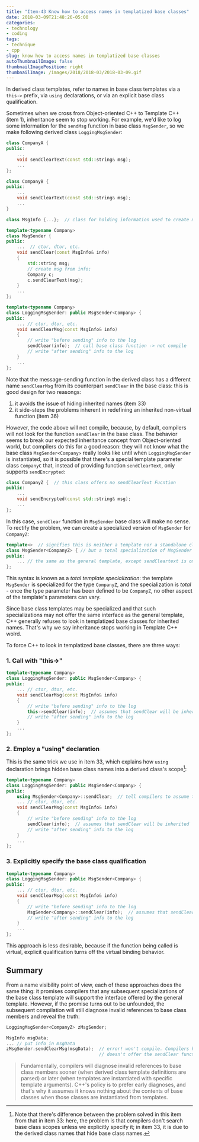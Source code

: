 ```yaml
---
title: "Item-43 Know how to access names in templatized base classes"
date: 2018-03-09T21:48:26-05:00
categories:
- technology
- coding
tags:
- technique
- cpp
slug: know how to access names in templatized base classes
autoThumbnailImage: false
thumbnailImagePosition: right
thumbnailImage: /images/2018/2018-03/2018-03-09.gif
---
```


In derived class templates, refer to names in base class templates via a `this->` prefix, via `using` declarations, or via an explicit base class qualification.
<!--more-->

Sometimes when we cross from Object-oriented C++ to Template C++ (item 1), inheritance seem to stop working. For example, we'd like to log some information for the `sendMsg` function in base class `MsgSender`, so we make following derived class `LoggingMsgSender`:

```cpp
class CompanyA {
public:
    ...
    void sendClearText(const std::string& msg);
    ...
};

class CompanyB {
public:
    ...
    void sendClearText(const std::string& msg);
    ...
}

class MsgInfo {...};  // class for holding information used to create msg

template<typename Company>
class MsgSender {
public:
    ...  // ctor, dtor, etc.
    void sendClear(const MsgInfo& info)
    {
        std::string msg;
        // create msg from info;
        Company c;
        c.sendClearText(msg);
    }
    ...
};

template<typename Company>
class LoggingMsgSender: public MsgSender<Company> {
public:
    ... // ctor, dtor, etc.
    void sendClearMsg(const MsgInfo& info)
    {
        // write "before sending" info to the log
        sendClear(info);  // call base class function -> not compile
        // write "after sending" info to the log
    }
    ...
};
```

Note that the message-sending function in the derived class has a different name `sendClearMsg` from its counterpart `sendClear` in the base class: this is good design for two reasongs:

1. it avoids the issue of hiding inherited names (item 33)
2. it side-steps the problems inherent in redefining an inherited non-virtual function (item 36)

However, the code above will not compile, because, by default, compilers will not look for the function `sendClear` in the base class. The behavior seems to break our expected inheritance concept from Object-oriented world, but compilers do this for a good reason: they will not know what the base class `MsgSender<Company>` really looks like until when `LoggingMsgSender` is instantiated, so it is possible that there's a special template parameter class `CompanyC` that, instead of providing function `sendClearText`, only supports `sendEncrypted`:

```cpp
class CompanyZ {  // this class offers no sendClearText Fucntion
public:
    ...
    void sendEncrypted(const std::string& msg);
    ...
};
```

In this case, `sendClear` function in `MsgSender` base class will make no sense. To rectify the problem, we can create a specialized version of `MsgSender` for `CompanyZ`:

```cpp
template<>  // signifies this is neither a template nor a standalone class
class MsgSender<CompanyZ> { // but a total specialization of MsgSender
public:
    ... // the same as the general template, except sendCleartext is omitted
};
```

This syntax is known as a _total template specialization_: the template `MsgSender` is specialized for the type `CompanyZ`, and the specialization is _total_ - once the type parameter has been defined to be `CompanyZ`, no other aspect of the template's parameters can vary.

Since base class templates may be specialized and that such specializations may not offer the same interface as the general template, C++ generally  refuses to look in templatized base classes for inherited names. That's why we say inheritance stops working in Template C++ wolrd.

To force C++ to look in templatized base classes, there are three ways:

### 1. Call with "this->"

```cpp
template<typename Company>
class LoggingMsgSender: public MsgSender<Company> {
public:
    ... // ctor, dtor, etc.
    void sendClearMsg(const MsgInfo& info)
    {
        // write "before sending" info to the log
        this->sendClear(info);  // assumes that sendClear will be inherited
        // write "after sending" info to the log
    }
    ...
};
```

### 2. Employ a "using" declaration

This is the same trick we use in item 33, which explains how `using` declaration brings hidden base class names into a derived class's scope[^1]:

```cpp
template<typename Company>
class LoggingMsgSender: public MsgSender<Company> {
public:
    using MsgSender<Company>::sendClear;  // tell compilers to assume that sendClear is in the base class
    ... // ctor, dtor, etc.
    void sendClearMsg(const MsgInfo& info)
    {
        // write "before sending" info to the log
        sendClear(info);  // assumes that sendClear will be inherited
        // write "after sending" info to the log
    }
    ...
};
```

### 3. Explicitly specify the base class qualification

```cpp
template<typename Company>
class LoggingMsgSender: public MsgSender<Company> {
public:
    ... // ctor, dtor, etc.
    void sendClearMsg(const MsgInfo& info)
    {
        // write "before sending" info to the log
        MsgSender<Company>::sendClear(info);  // assumes that sendClear will be inherited
        // write "after sending" info to the log
    }
    ...
};
```

This approach is less desirable, because if the function being called is virtual, explicit qualification turns off the virtual binding behavior.

## Summary

From a name visibility point of view, each of these approaches does the same thing: it promises  compilers that any subsequent specializations of the base class template will support the interface  offered by the general template. However, if the promise turns out to be unfounded, the subsequent compilation will still diagnose invalid references to base class members and reveal the truth:

```cpp
LoggingMsgSender<CompanyZ> zMsgSender;

MsgInfo msgData;
... // put info in msgData
zMsgSender.sendClearMsg(msgData);  // error! won't compile. Compilers know the base class MsgSender<CompanyZ> 
                                   // doesn't offer the sendClear function for this template specilization
```

>Fundamentally, compilers will diagnose invalid references to base class members sooner (when derived class template definitions are parsed) or later (when templates are instantiated with specific template arguments). C++'s policy is to prefer early diagnoses, and that's why it assumes it knows nothing about the contents of base classes when those classes are instantiated from templates.

[^1]: Note that there's difference between the problem solved in this item from that in item 33: here, the problem is that compilers don't search base class scopes unless we explicitly specify it; in item 33, it is due to the derived class names that hide base class names.
